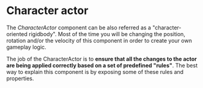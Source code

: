 # Character actor

The _CharacterActor_ component can be also referred as a "character-oriented rigidbody". Most of the time you will be changing the position, rotation and/or the velocity of this component in order to create your own gameplay logic. 

The job of the CharacterActor is to **ensure that all the changes to the actor are being applied correctly based on a set of predefined "rules"**. The best way to explain this component is by exposing some of these rules and properties.

## 









